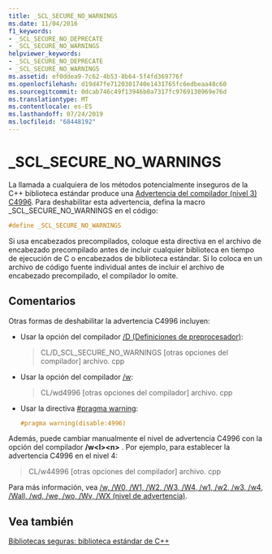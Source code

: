 ```yaml
---
title: _SCL_SECURE_NO_WARNINGS
ms.date: 11/04/2016
f1_keywords:
- _SCL_SECURE_NO_DEPRECATE
- _SCL_SECURE_NO_WARNINGS
helpviewer_keywords:
- _SCL_SECURE_NO_DEPRECATE
- _SCL_SECURE_NO_WARNINGS
ms.assetid: ef0ddea9-7c62-4b53-8b64-5f4fd369776f
ms.openlocfilehash: d19d47fe7120301740e1431765fc6edbeaa48c60
ms.sourcegitcommit: 0dcab746c49f13946b0a7317fc9769130969e76d
ms.translationtype: MT
ms.contentlocale: es-ES
ms.lasthandoff: 07/24/2019
ms.locfileid: "68448192"
---
```

# <a name="sclsecurenowarnings"></a>_SCL_SECURE_NO_WARNINGS

La llamada a cualquiera de los métodos potencialmente inseguros de la C++ biblioteca estándar produce una [Advertencia del compilador (nivel 3) C4996](../error-messages/compiler-warnings/compiler-warning-level-3-c4996.md). Para deshabilitar esta advertencia, defina la macro _SCL_SECURE_NO_WARNINGS en el código:

```cpp
#define _SCL_SECURE_NO_WARNINGS
```

Si usa encabezados precompilados, coloque esta directiva en el archivo de encabezado precompilado antes de incluir cualquier biblioteca en tiempo de ejecución de C o encabezados de biblioteca estándar. Si lo coloca en un archivo de código fuente individual antes de incluir el archivo de encabezado precompilado, el compilador lo omite.

## <a name="remarks"></a>Comentarios

Otras formas de deshabilitar la advertencia C4996 incluyen:

- Usar la opción del compilador [/D (Definiciones de preprocesador)](../build/reference/d-preprocessor-definitions.md):

   > CL/D_SCL_SECURE_NO_WARNINGS [otras opciones del compilador] archivo. cpp

- Usar la opción del compilador [/w](../build/reference/compiler-option-warning-level.md):

   > CL/wd4996 [otras opciones del compilador] archivo. cpp

- Usar la directiva [#pragma warning](../preprocessor/warning.md):

   ```cpp
   #pragma warning(disable:4996)
   ```

Además, puede cambiar manualmente el nivel de advertencia C4996 con la opción del compilador **/w\<l>\<n>** . Por ejemplo, para establecer la advertencia C4996 en el nivel 4:

> CL/w44996 [otras opciones del compilador] archivo. cpp

Para más información, vea [/w, /W0, /W1, /W2, /W3, /W4, /w1, /w2, /w3, /w4, /Wall, /wd, /we, /wo, /Wv, /WX (nivel de advertencia)](../build/reference/compiler-option-warning-level.md).

## <a name="see-also"></a>Vea también

[Bibliotecas seguras: biblioteca estándar de C++](../standard-library/safe-libraries-cpp-standard-library.md)
